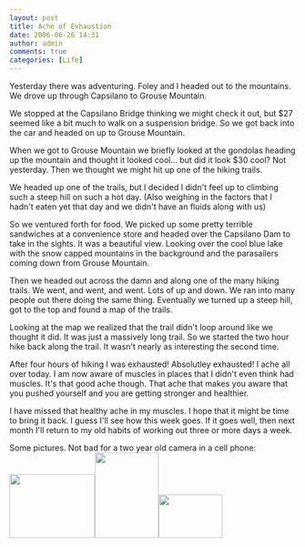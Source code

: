 ```yaml
---
layout: post
title: Ache of Exhaustion
date: 2006-06-26 14:31
author: admin
comments: true
categories: [Life]
---
```

Yesterday there was adventuring.  Foley and I headed out to the mountains.  We drove up through Capsilano to Grouse Mountain.

We stopped at the Capsilano Bridge thinking we might check it out, but $27 seemed like a bit much to walk on a suspension bridge.  So we got back into the car and headed on up to Grouse Mountain.

When we got to Grouse Mountain we briefly looked at the gondolas heading up the mountain and thought it looked cool... but did it look $30 cool?  Not yesterday.  Then we thought we might hit up one of the hiking trails.

We headed up one of the trails, but I decided I didn't feel up to climbing such a steep hill on such a hot day. (Also weighing in the factors that I hadn't eaten yet that day and we didn't have an fluids along with us)

So we ventured forth for food.  We picked up some pretty terrible sandwiches at a convenience store and headed over the Capsilano Dam to take in the sights.  It was a beautiful view.  Looking over the cool blue lake with the snow capped mountains in the background and the parasailers coming down from Grouse Mountain.

Then we headed out across the damn and along one of the many hiking trails.  We went, and went, and went.  Lots of up and down.  We ran into many people out there doing the same thing.  Eventually we turned up a steep hill, got to the top and found a map of the trails.

Looking at the map we realized that the trail didn't loop around like we thought it did. It was just a massively long trail.  So we started the two hour hike back along the trail.  It wasn't nearly as interesting the second time.

After four hours of hiking I was exhausted!  Absolutley exhausted!  I ache all over today.  I am now aware of muscles in places that I didn't even think had muscles.  It's that good ache though.  That ache that makes you aware that you pushed yourself and you are getting stronger and healthier.

I have missed that healthy ache in my muscles.  I hope that it might be time to bring it back.  I guess I'll see how this week goes.  If it goes well, then next month I'll return to my old habits of working out three or more days a week.

Some pictures.  Not bad for a two year old camera in a cell phone:
<a href='{{ site.url }}/assets/images/capsialnodam1.jpg'><img src='{{ site.url }}/assets/images/capsialnodam1.jpg' width='150' height='112'/></a><a href='{{ site.url }}/assets/images/capsialnodam2.jpg'><img src='{{ site.url }}/assets/images/capsialnodam2.jpg' width='112' height='150'/></a><a href='{{ site.url }}/assets/images/capsialnodam3.jpg'><img src='{{ site.url }}/assets/images/capsialnodam3.jpg' width='112' height='76'/></a>


